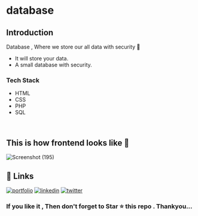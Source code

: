 # database
<h2>Introduction</h2>
<p> Database , Where we store our all data with security 🔐 </p>
<ul>
  <li>
  It will store your data.
  </li>
 <li>
   A small database with security.
  </li>
  </ul>
  
  <h3>Tech Stack</h3>
  <ul>
    <li>HTML</li>
        <li>CSS</li>
        <li>PHP</li>
    <li>SQL</li>
  </ul>
  <br>
  
  
  
  ## This is how frontend looks like 🌿 
  
 ![Screenshot (195)](https://user-images.githubusercontent.com/69325431/142592353-799eed9c-0899-4ec9-92d0-41f5b2ce455f.png)


  
## 🔗 Links
[![portfolio](https://img.shields.io/badge/my_portfolio-000?style=for-the-badge&logo=ko-fi&logoColor=white)](https://meeta.dns.army/)
[![linkedin](https://img.shields.io/badge/linkedin-0A66C2?style=for-the-badge&logo=linkedin&logoColor=white)](https://www.linkedin.com/in/meeta-haldar-601b41203/?locale=en_US)
[![twitter](https://img.shields.io/badge/twitter-1DA1F2?style=for-the-badge&logo=twitter&logoColor=white)](https://twitter.com/Meeta_boss)

  
  <h3> If you like it , Then don't forget to Star ⭐ this repo . Thankyou... </h3>
